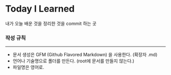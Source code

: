 Today I Learned
===============

내가 오늘 배운 것을 정리한 것을 commit 하는 곳

### 작성 규칙
------------

* 문서 생성은 GFM (Github Flavored Markdown) 을 사용한다. (확장자 .md)
* 언어나 기술명으로 폴더를 만든다. (root에 문서를 만들지 않는다.)
* 파일명은 영어로.